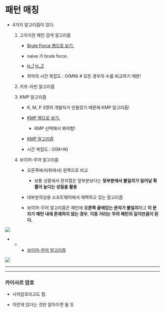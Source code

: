 # 패턴 매칭

- 4가지 알고리즘이 있다.
  
  1. 고지식한 패턴 검색 알고리즘
     
     - [Brute Force 웹으로 보기.](http://whocouldthat.be/visualizing-string-matching/)
     
     - naive 가 brute force.
     
     - [tc_1](./String/BruteForce)        [tc_2](./String/BruteForce2)
     
     - 최악의 시간 복잡도 : O(MN)  #  모든 경우의 수를 비교하기 때문!
  
  2. 카프-라빈 알고리즘
  
  3. KMP 알고리즘
     
     - K, M, P 3명의 개발자가 만들었기 때문에 KMP 알고리즘!
     
     - [KMP 웹으로 보기.](http://whocouldthat.be/visualizing-string-matching/)
       
       - KMP 선택해서 봐야함!
     
     - [KMP 알고리즘](./String/KMP_algorithm.py)
     
     - 시간 복잡도 : O(M+N)
  
  4. 보이어-무어 알고리즘
     
     - 오른쪽에서(뒤에서) 왼쪽으로 비교
       
       - 보통 상황에서 문자열은 앞부분보다는 **뒷부분에서 불일치가 일어날 확률이 높다는 성질을 활용**
     
     - 대부분의상용 소프트웨어에서 채택하고 있는 알고리즘
     
     - 보이어-무어 알고리즘은 패턴에 **오른쪽 끝에있는 문자가 불일치**하고 **이 문자가 패턴 내에 존재하지 않는 경우**, **이동 거리는 무려 패턴의 길이만큼이 된다.**

![](String%20-%20패턴매칭_assets/2022-08-12-14-47-21-image.png)

- - - [보이어-무어 알고리즘](./String/boyer_moore.py)

![](String%20-%20패턴매칭_assets/2022-08-12-15-15-23-image.png)



-----

****

### 카이사르 암호

- 시저암호라고도 함.

- 이런게 있다는 것만 알아두면 될 듯
